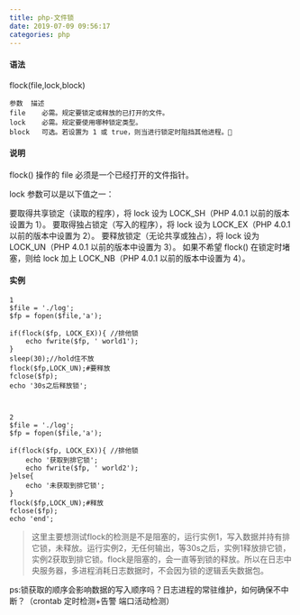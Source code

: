 ```yaml
---
title: php-文件锁
date: 2019-07-09 09:56:17
categories: php
---
```


#### 语法

flock(file,lock,block)

	
	参数	描述
	file	必需。规定要锁定或释放的已打开的文件。
 	lock	必需。规定要使用哪种锁定类型。
	block	可选。若设置为 1 或 true，则当进行锁定时阻挡其他进程。
	
#### 说明
flock() 操作的 file 必须是一个已经打开的文件指针。

lock 参数可以是以下值之一：

要取得共享锁定（读取的程序），将 lock 设为 LOCK_SH（PHP 4.0.1 以前的版本设置为 1）。
要取得独占锁定（写入的程序），将 lock 设为 LOCK_EX（PHP 4.0.1 以前的版本中设置为 2）。
要释放锁定（无论共享或独占），将 lock 设为 LOCK_UN（PHP 4.0.1 以前的版本中设置为 3）。
如果不希望 flock() 在锁定时堵塞，则给 lock 加上 LOCK_NB（PHP 4.0.1 以前的版本中设置为 4）。

#### 实例

	1
	$file = './log';
	$fp = fopen($file,'a');
	
	if(flock($fp, LOCK_EX)){ //排他锁
	    echo fwrite($fp, ' world1');
	}
	sleep(30);//hold住不放
	flock($fp,LOCK_UN);#要释放
	fclose($fp);
	echo '30s之后释放锁';



	2
	$file = './log';
	$fp = fopen($file,'a');
	
	if(flock($fp, LOCK_EX)){ //排他锁
	    echo '获取到排它锁';
	    echo fwrite($fp, ' world2');
	}else{
	    echo '未获取到排它锁';
	}
	flock($fp,LOCK_UN);#释放
	fclose($fp);	
	echo 'end';


> 这里主要想测试flock的检测是不是阻塞的，运行实例1，写入数据并持有排它锁，未释放。运行实例2，无任何输出，等30s之后，实例1释放排它锁，实例2获取到排它锁。flock是阻塞的，会一直等到锁的释放。所以在日志中央服务器，多进程消耗日志数据时，不会因为锁的逻辑丢失数据包。

ps:锁获取的顺序会影响数据的写入顺序吗？日志进程的常驻维护，如何确保不中断？（crontab 定时检测+告警 端口活动检测）